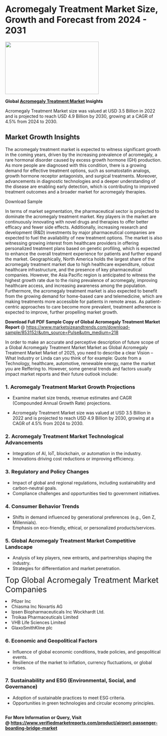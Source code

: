 <H1>Acromegaly Treatment Market Size, Growth and Forecast from 2024 - 2031</H1><img class="aligncenter size-medium wp-image-584254" src="https://thirdeyenews.in/wp-content/uploads/2024/09/Global-Market-Research-300x168.jpeg" alt="" width="300" height="168" /><p><strong>Global&nbsp;<a href="https://www.marketsizeandtrends.com/download-sample/853152/&amp;utm_source=Pulse&amp;utm_medium=218">Acromegaly Treatment Market</a> Insights</strong></p><p>Acromegaly Treatment Market size was valued at USD 3.5 Billion in 2022 and is projected to reach USD 4.9 Billion by 2030, growing at a CAGR of 4.5% from 2024 to 2030.</p><p><h2>Market Growth Insights</h2> <p>The acromegaly treatment market is expected to witness significant growth in the coming years, driven by the increasing prevalence of acromegaly, a rare hormonal disorder caused by excess growth hormone (GH) production. As more people are diagnosed with this condition, there is a growing demand for effective treatment options, such as somatostatin analogs, growth hormone receptor antagonists, and surgical treatments. Moreover, advancements in diagnostic technologies and a deeper understanding of the disease are enabling early detection, which is contributing to improved treatment outcomes and a broader market for acromegaly therapies.</p> <p>Download Sample</p> <p>In terms of market segmentation, the pharmaceutical sector is projected to dominate the acromegaly treatment market. Key players in the market are continuously innovating with novel drugs and therapies to offer better efficacy and fewer side effects. Additionally, increasing research and development (R&D) investments by major pharmaceutical companies are expected to fuel the availability of new treatment options. The market is also witnessing growing interest from healthcare providers in offering personalized treatment plans based on genetic profiling, which is expected to enhance the overall treatment experience for patients and further expand the market. Geographically, North America holds the largest share of the acromegaly treatment market due to high healthcare expenditure, robust healthcare infrastructure, and the presence of key pharmaceutical companies. However, the Asia Pacific region is anticipated to witness the highest growth rate due to the rising prevalence of acromegaly, improving healthcare access, and increasing awareness among the population. Furthermore, the acromegaly treatment market is also expected to benefit from the growing demand for home-based care and telemedicine, which are making treatments more accessible for patients in remote areas. As patient-centric approaches to care become more prevalent, treatment adherence is expected to improve, further propelling market growth.</p> <p></p><p><span class=""><strong>Download Full PDF Sample Copy of Global Acromegaly Treatment Market Report</strong> @ <a href="https://www.marketsizeandtrends.com/download-sample/853152/&amp;utm_source=Pulse&amp;utm_medium=218" target="_blank">https://www.marketsizeandtrends.com/download-sample/853152/&amp;utm_source=Pulse&amp;utm_medium=218</a></span></p><p>In order to make an accurate and perceptive description of future scope of a Global&nbsp;Acromegaly Treatment Market Market as Global&nbsp;Acromegaly Treatment Market Market of 2025, you need to describe a clear Vision &ndash; What Industry or Linda can you think of for example: Quote from a Technology, healthcare, automotive, renewable energy, name the market you are Reffering to. However, some general trends and factors usually impact market reports and their future outlook include:</p><h3>1.&nbsp;<strong>Acromegaly Treatment Market Growth Projections</strong></h3><ul><li>Examine market size trends, revenue estimates and CAGR (Compounded Annual Growth Rate) projections.</li><li><p>Acromegaly Treatment Market size was valued at USD 3.5 Billion in 2022 and is projected to reach USD 4.9 Billion by 2030, growing at a CAGR of 4.5% from 2024 to 2030.</p></li></ul><h3>2.&nbsp;<strong>Acromegaly Treatment Market Technological Advancements</strong></h3><ul><li>Integration of AI, IoT, blockchain, or automation in the industry.</li><li>Innovations driving cost reductions or improving efficiency.</li></ul><h3>3.&nbsp;<strong>Regulatory and Policy Changes</strong></h3><ul><li>Impact of global and regional regulations, including sustainability and carbon-neutral goals.</li><li>Compliance challenges and opportunities tied to government initiatives.</li></ul><h3>4.&nbsp;<strong>Consumer Behavior Trends</strong></h3><ul><li>Shifts in demand influenced by generational preferences (e.g., Gen Z, Millennials).</li><li>Emphasis on eco-friendly, ethical, or personalized products/services.</li></ul><h3>5.&nbsp;<strong>Global Acromegaly Treatment Market Competitive Landscape</strong></h3><ul><li>Analysis of key players, new entrants, and partnerships shaping the industry.</li><li>Strategies for differentiation and market penetration.</li></ul><p data-pm-slice="1 1 []"><span style="color: inherit; font-family: inherit; font-size: 25px;">Top Global Acromegaly Treatment Market Companies</span></p><div class="" data-test-id=""><p><li>Pfizer Inc</li><li> Chiasma Inc Novartis AG</li><li> Ipsen Biopharmaceuticals Inc Wockhardt Ltd.</li><li> Troikaa Pharmaceuticals Limited</li><li> VHB Life Sciences Limited</li><li> GlaxoSmithKline plc</li></p></div><h3>6.&nbsp;<strong>Economic and Geopolitical Factors</strong></h3><ul><li>Influence of global economic conditions, trade policies, and geopolitical events.</li><li>Resilience of the market to inflation, currency fluctuations, or global crises.</li></ul><h3>7.&nbsp;<strong>Sustainability and ESG (Environmental, Social, and Governance)</strong></h3><ul><li>Adoption of sustainable practices to meet ESG criteria.</li><li>Opportunities in green technologies and circular economy principles.</li></ul><h2><strong style="font-size: 14px;">For More Information or Query, Visit @&nbsp;</strong><a style="background-color: #ffffff; font-size: 14px;" href="https://www.marketsizeandtrends.com/report/acromegaly-treatment-market/" target="_blank">https://www.verifiedmarketreports.com/product/airport-passenger-boarding-bridge-market</a></h2>
